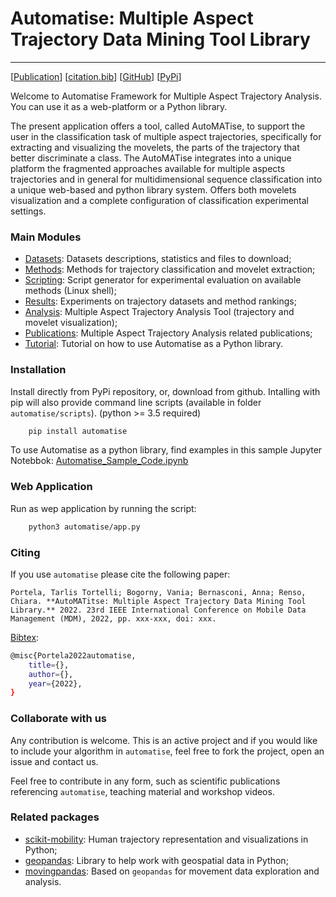 # Automatise: Multiple Aspect Trajectory Data Mining Tool Library
---

\[[Publication](#)\] \[[citation.bib](citation.bib)\] \[[GitHub](https://github.com/ttportela/automatise)\] \[[PyPi](https://pypi.org/project/automatise/)\]


Welcome to Automatise Framework for Multiple Aspect Trajectory Analysis. You can use it as a web-platform or a Python library.

The present application offers a tool, called AutoMATise, to support the user in the classification task of multiple aspect trajectories, specifically for extracting and visualizing the movelets, the parts of the trajectory that better discriminate a class. The AutoMATise integrates into a unique platform the fragmented approaches available for multiple aspects trajectories and in general for multidimensional sequence classification into a unique web-based and python library system. Offers both movelets visualization and a complete configuration of classification experimental settings.

### Main Modules

- [Datasets](/datasets): Datasets descriptions, statistics and files to download;
- [Methods](/methods): Methods for trajectory classification and movelet extraction;
- [Scripting](/experiments): Script generator for experimental evaluation on available methods (Linux shell);
- [Results](/results): Experiments on trajectory datasets and method rankings;
- [Analysis](/analysis): Multiple Aspect Trajectory Analysis Tool (trajectory and movelet visualization);
- [Publications](/publications): Multiple Aspect Trajectory Analysis related publications;
- [Tutorial](/tutorial): Tutorial on how to use Automatise as a Python library.


### Installation

Install directly from PyPi repository, or, download from github. Intalling with pip will also provide command line scripts (available in folder `automatise/scripts`). (python >= 3.5 required)

```bash
    pip install automatise
```

To use Automatise as a python library, find examples in this sample Jupyter Notebbok: [Automatise_Sample_Code.ipynb](./assets/examples/Automatise_Sample_Code.ipynb)

### Web Application

Run as wep application by running the script:

```bash
    python3 automatise/app.py
```

### Citing

If you use `automatise` please cite the following paper:

    Portela, Tarlis Tortelli; Bogorny, Vania; Bernasconi, Anna; Renso, Chiara. **AutoMATitse: Multiple Aspect Trajectory Data Mining Tool Library.** 2022. 23rd IEEE International Conference on Mobile Data Management (MDM), 2022, pp. xxx-xxx, doi: xxx.

[Bibtex](citation.bib):

```bash
@misc{Portela2022automatise,
    title={},
    author={},
    year={2022},
}
```

### Collaborate with us

Any contribution is welcome. This is an active project and if you would like to include your algorithm in `automatise`, feel free to fork the project, open an issue and contact us.

Feel free to contribute in any form, such as scientific publications referencing `automatise`, teaching material and workshop videos.

### Related packages

- [scikit-mobility](https://github.com/scikit-mobility/scikit-mobility): Human trajectory representation and visualizations in Python;
- [geopandas](https://geopandas.org/en/stable/): Library to help work with geospatial data in Python;
- [movingpandas](https://anitagraser.github.io/movingpandas/): Based on `geopandas` for movement data exploration and analysis.
